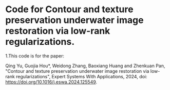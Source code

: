 # Code for Contour and texture preservation underwater image restoration via low-rank regularizations.

1.This code is for the paper:

Qing Yu, Guojia Hou*, Weidong Zhang, Baoxiang Huang and Zhenkuan Pan, "Contour and texture preservation underwater image restoration via low-rank regularizations", Expert Systems With Applications, 2024, doi: https://doi.org/10.1016/j.eswa.2024.125549.
